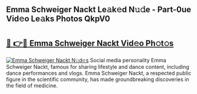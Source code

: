 ## Emma Schweiger Nackt Le𝚊k𝚎d N𝚞𝚍e - Part-0ue Vid𝚎o Le𝚊ks Photos QkpV0

# <h2><a href="http://fb5j6es.evod.top/?m=Emma+Schweiger+Nackt">🔗 👉🔴 Emma Schweiger Nackt Vid𝚎o Ph𝚘t𝚘s</a></h2>

[![Emma Schweiger Nackt N𝚞d𝚎s](https://i.imgur.com/8V9OHl7.gif)](http://fb5j6es.evod.top/?m=Emma+Schweiger+Nackt)
Social media personality Emma Schweiger Nackt, famous for sharing lifestyle and dance content, including dance performances and vlogs. Emma Schweiger Nackt, a respected public figure in the scientific community, has made groundbreaking discoveries in the field of medicine. 
